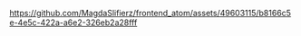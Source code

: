 https://github.com/MagdaSlifierz/frontend_atom/assets/49603115/b8166c5e-4e5c-422a-a6e2-326eb2a28fff
